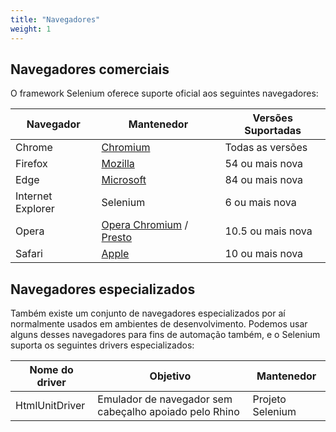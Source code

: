 ```yaml
---
title: "Navegadores"
weight: 1
---
```


## Navegadores comerciais

O framework Selenium oferece suporte oficial aos seguintes navegadores:

| Navegador | Mantenedor | Versões Suportadas |
| -------- | ---------- | ------------------ |
| Chrome | [Chromium](//sites.google.com/a/chromium.org/chromedriver/) | Todas as versões |
| Firefox | [Mozilla](//github.com/mozilla/geckodriver/) | 54 ou mais nova |
| Edge | [Microsoft](https://developer.microsoft.com/en-us/microsoft-edge/tools/webdriver/) | 84 ou mais nova |
| Internet Explorer | Selenium | 6 ou mais nova |
| Opera | [Opera Chromium](//github.com/operasoftware/operachromiumdriver/) / [Presto](//github.com/operasoftware/operaprestodriver) | 10.5 ou mais nova |
| Safari | [Apple](//webkit.org/blog/6900/webdriver-support-in-safari-10/) | 10 ou mais nova |

## Navegadores especializados

Também existe um conjunto de navegadores especializados por aí
normalmente usados em ambientes de desenvolvimento.
Podemos usar alguns desses navegadores para fins de automação também,
e o Selenium suporta os seguintes drivers especializados:

| Nome do driver | Objetivo | Mantenedor |
| -------- | ---------- | ------------------ |
| HtmlUnitDriver | Emulador de navegador sem cabeçalho apoiado pelo Rhino | Projeto Selenium |

